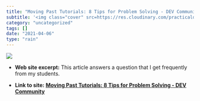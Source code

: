 ```yaml
---
title: "Moving Past Tutorials: 8 Tips for Problem Solving - DEV Community"
subtitle: '<img class="cover" src=https://res.cloudinary.com/practicaldev/image/fetch/s--hGngNJYT--/c_imagga_sc...'
category: "uncategorized"
tags: []
date: "2021-04-06"
type: "rain"
---
```

<img class="cover" src=https://res.cloudinary.com/practicaldev/image/fetch/s--hGngNJYT--/c_imagga_scale,f_auto,fl_progressive,h_500,q_auto,w_1000/https://cl.ly/723820b3e9b3/download/Image%25202019-05-14%2520at%252012.41.50%2520PM.png>



* **Web site excerpt:** This article answers a question that I get frequently from my students.

* **Link to site:** **[Moving Past Tutorials: 8 Tips for Problem Solving - DEV Community](https://dev.to/aspittel/moving-past-tutorials-8-tips-for-problem-solving-3e0p)**